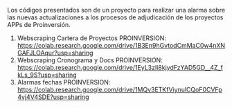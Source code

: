 Los códigos presentados son de un proyecto para realizar una alarma sobre las nuevas actualizaciones a los procesos de adjudicación de los proyectos APPs de Proinversión.
1. Webscraping Cartera de Proyectos PROINVERSION: https://colab.research.google.com/drive/1B3En9hGvtodCmMaC0w4nXNGAFJLOAqur?usp=sharing
2. Webscraping Cronograma y Docs PROINVERSION: https://colab.research.google.com/drive/1EyL3zIi8kjydFzYAD5GD__4Z_fkLs_9S?usp=sharing
3. Alarmas fechas PROINVERSION: https://colab.research.google.com/drive/1MQv3ETKfViynulCQoF0CVFp4vj4V4SDE?usp=sharing

